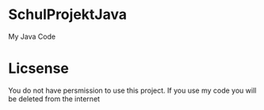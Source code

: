 # SchulProjektJava
My Java Code 


# Licsense 
You do not have persmission to use this project. If you use my code you will be deleted from the internet

